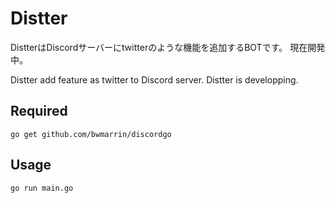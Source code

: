 # Distter
DistterはDiscordサーバーにtwitterのような機能を追加するBOTです。
現在開発中。

Distter add feature as twitter to Discord server.
Distter is developping.

## Required
`go get github.com/bwmarrin/discordgo`

## Usage
`go run main.go`